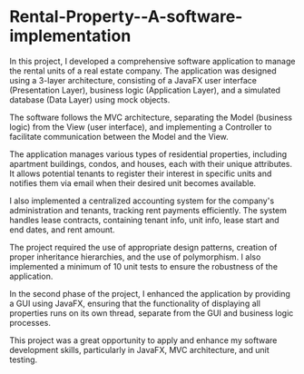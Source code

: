 # Rental-Property--A-software-implementation

In this project, I developed a comprehensive software application to manage the rental units of a real estate company. The application was designed using a 3-layer architecture, consisting of a JavaFX user interface (Presentation Layer), business logic (Application Layer), and a simulated database (Data Layer) using mock objects.

The software follows the MVC architecture, separating the Model (business logic) from the View (user interface), and implementing a Controller to facilitate communication between the Model and the View.

The application manages various types of residential properties, including apartment buildings, condos, and houses, each with their unique attributes. It allows potential tenants to register their interest in specific units and notifies them via email when their desired unit becomes available.

I also implemented a centralized accounting system for the company's administration and tenants, tracking rent payments efficiently. The system handles lease contracts, containing tenant info, unit info, lease start and end dates, and rent amount.

The project required the use of appropriate design patterns, creation of proper inheritance hierarchies, and the use of polymorphism. I also implemented a minimum of 10 unit tests to ensure the robustness of the application.

In the second phase of the project, I enhanced the application by providing a GUI using JavaFX, ensuring that the functionality of displaying all properties runs on its own thread, separate from the GUI and business logic processes.

This project was a great opportunity to apply and enhance my software development skills, particularly in JavaFX, MVC architecture, and unit testing.
